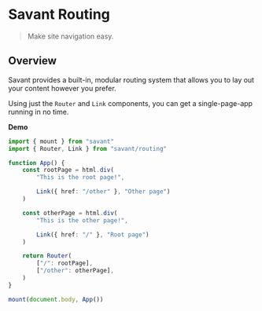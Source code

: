 # Savant Routing

> Make site navigation easy.

## Overview

Savant provides a built-in, modular routing system that allows you to lay out your content however you prefer.

Using just the `Router` and `Link` components, you can get a single-page-app running in no time.

**Demo**

```typescript
import { mount } from "savant"
import { Router, Link } from "savant/routing"

function App() {
    const rootPage = html.div(
        "This is the root page!",

        Link({ href: "/other" }, "Other page")
    )

    const otherPage = html.div(
        "This is the other page!",

        Link({ href: "/" }, "Root page")
    )

    return Router(
        ["/": rootPage],
        ["/other": otherPage],
    )
}

mount(document.body, App())
```
